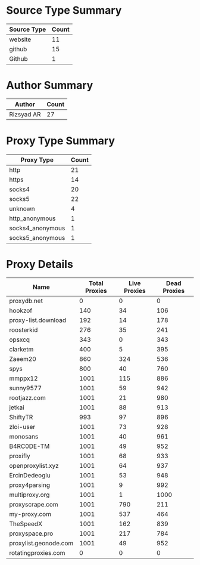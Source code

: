 # Source Type Summary

| Source Type | Count |
|-------------|-------|
| website | 11 |
| github | 15 |
| Github | 1 |


# Author Summary

| Author | Count |
|--------|-------|
| Rizsyad AR | 27 |


# Proxy Type Summary

| Proxy Type | Count |
|------------|-------|
| http | 21 |
| https | 14 |
| socks4 | 20 |
| socks5 | 22 |
| unknown | 4 |
| http_anonymous | 1 |
| socks4_anonymous | 1 |
| socks5_anonymous | 1 |


# Proxy Details

| Name | Total Proxies | Live Proxies | Dead Proxies |
|------|---------------|--------------|---------------|
| proxydb.net | 0 | 0 | 0 |
| hookzof | 140 | 34 | 106 |
| proxy-list.download | 192 | 14 | 178 |
| roosterkid | 276 | 35 | 241 |
| opsxcq | 343 | 0 | 343 |
| clarketm | 400 | 5 | 395 |
| Zaeem20 | 860 | 324 | 536 |
| spys | 800 | 40 | 760 |
| mmppx12 | 1001 | 115 | 886 |
| sunny9577 | 1001 | 59 | 942 |
| rootjazz.com | 1001 | 21 | 980 |
| jetkai | 1001 | 88 | 913 |
| ShiftyTR | 993 | 97 | 896 |
| zloi-user | 1001 | 73 | 928 |
| monosans | 1001 | 40 | 961 |
| B4RC0DE-TM | 1001 | 49 | 952 |
| proxifly | 1001 | 68 | 933 |
| openproxylist.xyz | 1001 | 64 | 937 |
| ErcinDedeoglu | 1001 | 53 | 948 |
| proxy4parsing | 1001 | 9 | 992 |
| multiproxy.org | 1001 | 1 | 1000 |
| proxyscrape.com | 1001 | 790 | 211 |
| my-proxy.com | 1001 | 537 | 464 |
| TheSpeedX | 1001 | 162 | 839 |
| proxyspace.pro | 1001 | 217 | 784 |
| proxylist.geonode.com | 1001 | 49 | 952 |
| rotatingproxies.com | 0 | 0 | 0 |
